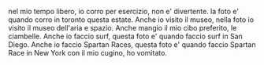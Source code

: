 <!-- # Prepara una slide con immagini (foto personali se possibile)  per descrivere cosa fai nel tempo libero e preparati a descrivere le tue attività ai compagni e alla prof.  La presentazione deve essere breve, massimo 3 minuti.  THE SLIDE SHOULD ONLY HAVE IMAGES, NO ADDED TEXT.   -->

<!-- Rispondi alle seguenti domande: Che cosa fai nel tempo libero?  Quando? Dove? Con che frequenza? Con chi? Perché?  USA VERBI DIFFERENTI al presente e non ripetere "mi piace....mi piace..." -->

nel mio tempo libero, io corro per esercizio, non e' divertente. la foto e' quando corro in toronto questa estate. Anche io visito il museo, nella foto io visito il museo dell'aria e spazio. Anche mangio il mio cibo preferito, le ciambelle. Anche io faccio surf, questa foto e' quando faccio surf in San Diego. Anche io faccio Spartan Races, questa foto e' quando faccio Spartan Race in New York con il mio cugino, ho vomitato.
